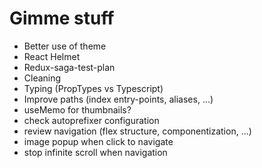# Gimme stuff

- Better use of theme
- React Helmet
- Redux-saga-test-plan
- Cleaning
- Typing (PropTypes vs Typescript)
- Improve paths (index entry-points, aliases, ...)
- useMemo for thumbnails?
- check autoprefixer configuration
- review navigation (flex structure, componentization, ...)
- image popup when click to navigate
- stop infinite scroll when navigation
